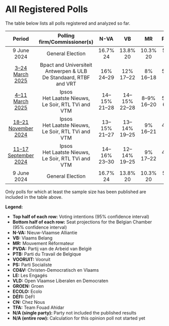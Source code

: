 # All Registered Polls

The table below lists all polls registered and analyzed so far.

| Period     | Polling firm/Commissioner(s) | N-VA | VB | MR | PVDA | PTB | VOORUIT | PS | CD&V | LE | VLD | GROEN | ECOLO | DÉFI | CN | TFA |
|:----------:|:----------------------------:|:--:|:--:|:--:|:--:|:--:|:--:|:--:|:--:|:--:|:--:|:--:|:--:|:--:|:--:|:--:|
| 9 June 2024 | General Election | 16.7% <br> 24 | 13.8% <br> 20 | 10.3% <br> 20 | 5.1% <br> 7 | 4.8% <br> 8 | 8.1% <br> 13 | 8.0% <br> 16 | 8.0% <br> 11 | 6.8% <br> 14 | 5.4% <br> 7 | 4.6% <br> 6 | 2.9% <br> 3 | 1.2% <br> 1 | 0.9% <br> 0 | 0.4% <br> 0 |
| [3–24 March 2025](2025-03-24-BpactandUniversiteitAntwerpenULB.html) | Bpact and Universiteit Antwerpen & ULB <br> De Standaard, RTBF and VRT | 16% <br> 24–29 | 12% <br> 17–22 | 8% <br> 16–18 | 5–6% <br> 5–8 | 6% <br> 10–13 | 8–10% <br> 12–15 | 8% <br> 16–19 | 8–9% <br> 10–14 | 6% <br> 11–15 | 3–4% <br> 2–4 | 4–5% <br> 4–6 | 2–3% <br> 3–4 | 1% <br> 0 | 1% <br> 0 | N/A <br> N/A |
| [4–11 March 2025](2025-03-11-Ipsos.html) | Ipsos <br> Het Laatste Nieuws, Le Soir, RTL TVi and VTM | 14–15% <br> 21–28 | 14–15% <br> 22–28 | 8–9% <br> 16–20 | 5–7% <br> 6–11 | 6% <br> 10–14 | 8–10% <br> 10–15 | 8–9% <br> 16–20 | 6–8% <br> 8–13 | 5–6% <br> 9–14 | 3–4% <br> 2–5 | 3–5% <br> 3–6 | 2–3% <br> 2–6 | 1% <br> 0–1 | 1% <br> 0 | 0% <br> 0 |
| [18–21 November 2024](2024-11-21-Ipsos.html) | Ipsos <br> Het Laatste Nieuws, Le Soir, RTL TVi and VTM | 13–15% <br> 21–27 | 13–14% <br> 19–25 | 9% <br> 16–21 | 4–6% <br> 5–8 | 5% <br> 8–11 | 8–10% <br> 12–17 | 8% <br> 15–19 | 7–9% <br> 10–14 | 6% <br> 9–14 | 4–5% <br> 2–7 | 3–5% <br> 3–6 | 3% <br> 3–7 | 1% <br> 0–1 | 1% <br> 0 | 0% <br> 0 |
| [11–17 September 2024](2024-09-17-Ipsos.html) | Ipsos <br> Het Laatste Nieuws, Le Soir, RTL TVi and VTM | 14–16% <br> 23–30 | 12–14% <br> 19–25 | 9% <br> 17–22 | 4–6% <br> 5–9 | 4–5% <br> 8–11 | 8–10% <br> 11–16 | 7–8% <br> 13–18 | 6–8% <br> 8–12 | 6–7% <br> 12–16 | 3–5% <br> 2–7 | 3–5% <br> 3–6 | 3% <br> 3–6 | 1% <br> 0–1 | 1% <br> 0 | 0% <br> 0 |
| 9 June 2024 | General Election | 16.7% <br> 24 | 13.8% <br> 20 | 10.3% <br> 20 | 5.1% <br> 7 | 4.8% <br> 8 | 8.1% <br> 13 | 8.0% <br> 16 | 8.0% <br> 11 | 6.8% <br> 14 | 5.4% <br> 7 | 4.6% <br> 6 | 2.9% <br> 3 | 1.2% <br> 1 | 0.9% <br> 0 | 0.4% <br> 0 |

Only polls for which at least the sample size has been published are included in the table above.

**Legend:**
+ **Top half of each row:** Voting intentions (95% confidence interval)
+ **Bottom half of each row:** Seat projections for the Belgian Chamber (95% confidence interval)
+ **N-VA:** Nieuw-Vlaamse Alliantie
+ **VB:** Vlaams Belang
+ **MR:** Mouvement Réformateur
+ **PVDA:** Partij van de Arbeid van België
+ **PTB:** Parti du Travail de Belgique
+ **VOORUIT:** Vooruit
+ **PS:** Parti Socialiste
+ **CD&V:** Christen-Democratisch en Vlaams
+ **LE:** Les Engagés
+ **VLD:** Open Vlaamse Liberalen en Democraten
+ **GROEN:** Groen
+ **ECOLO:** Ecolo
+ **DÉFI:** DéFI
+ **CN:** Chez Nous
+ **TFA:** Team Fouad Ahidar
+ **N/A (single party):** Party not included the published results
+ **N/A (entire row):** Calculation for this opinion poll not started yet


